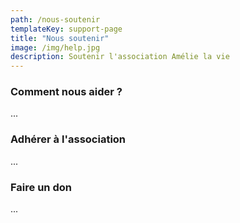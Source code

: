 ```yaml
---
path: /nous-soutenir
templateKey: support-page
title: "Nous soutenir"
image: /img/help.jpg
description: Soutenir l'association Amélie la vie
---
```


### Comment nous aider ?

...

### Adhérer à l'association

...

### Faire un don

...
